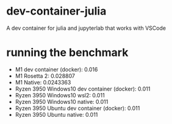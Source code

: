 # dev-container-julia
A dev container for julia and jupyterlab that works with VSCode


# running the benchmark

 - M1 dev container (docker): 0.016
 - M1 Rosetta 2: 0.028807
 - M1 Native: 0.0243363
 - Ryzen 3950 Windows10 dev container (docker): 0.011
 - Ryzen 3950 Windows10 wsl2: 0.011
 - Ryzen 3950 Windows10 native: 0.011
 - Ryzen 3950 Ubuntu dev container (docker): 0.011
 - Ryzen 3950 Ubuntu native: 0.011
